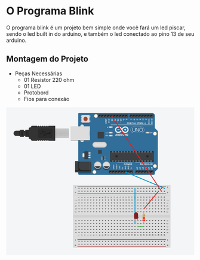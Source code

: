 # O Programa Blink

O programa blink é um projeto bem simple onde você fará um led piscar, sendo o led built in do arduino, e também o led conectado ao pino 13 de seu arduino.

## Montagem do Projeto

* Peças Necessárias
  * 01 Resistor 220 ohm
  * 01 LED
  * Protobord
  * Fios para conexão

![Aquí está a montagem que estarei usando como exemplo](O-Programa-Blink/Montagem.png)


